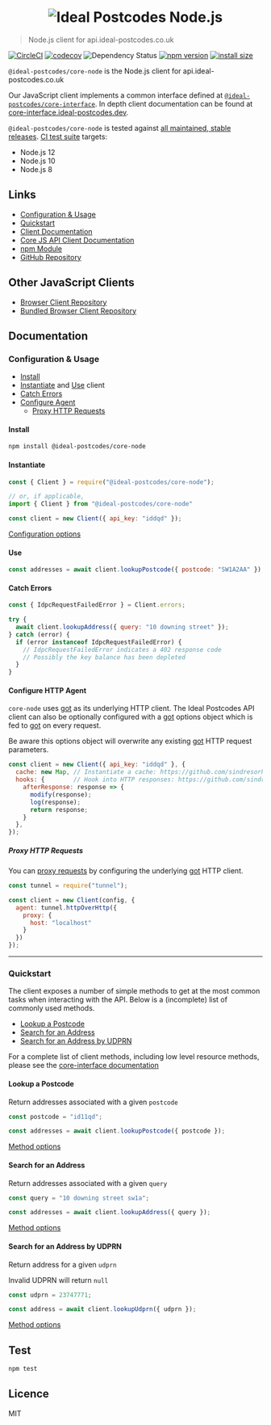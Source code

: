 <h1 align="center">
  <img src="https://img.ideal-postcodes.co.uk/Ideal%20Postcodes%20Node%20Logo@3x.png" alt="Ideal Postcodes Node.js">
</h1>

> Node.js client for api.ideal-postcodes.co.uk

[![CircleCI](https://circleci.com/gh/ideal-postcodes/core-node/tree/master.svg?style=svg)](https://circleci.com/gh/ideal-postcodes/core-node/tree/master)
[![codecov](https://codecov.io/gh/ideal-postcodes/core-node/branch/master/graph/badge.svg)](https://codecov.io/gh/ideal-postcodes/core-node)
![Dependency Status](https://david-dm.org/ideal-postcodes/core-node.svg)
[![npm version](https://badge.fury.io/js/%40ideal-postcodes%2Fcore-node.svg)](https://badge.fury.io/js/%40ideal-postcodes%2Fcore-node)
[![install size](https://packagephobia.now.sh/badge?p=@ideal-postcodes/core-node)](https://packagephobia.now.sh/result?p=@ideal-postcodes/core-node)

`@ideal-postcodes/core-node` is the Node.js client for api.ideal-postcodes.co.uk

Our JavaScript client implements a common interface defined at [`@ideal-postcodes/core-interface`](https://github.com/ideal-postcodes/core-interface). In depth client documentation can be found at [core-interface.ideal-postcodes.dev](https://core-interface.ideal-postcodes.dev).

`@ideal-postcodes/core-node` is tested against [all maintained, stable releases](https://nodejs.org/en/about/releases/). [CI test suite](.circleci/config.yml) targets:

- Node.js 12
- Node.js 10
- Node.js 8

## Links

- [Configuration & Usage](#configuration--usage)
- [Quickstart](#quickstart)
- [Client Documentation](https://core-interface.ideal-postcodes.dev/#documentation)
- [Core JS API Client Documentation](https://core-interface.ideal-postcodes.dev/)
- [npm Module](https://www.npmjs.com/package/@ideal-postcodes/core-node)
- [GitHub Repository](https://github.com/ideal-postcodes/core-node)

## Other JavaScript Clients

- [Browser Client Repository](https://github.com/ideal-postcodes/core-browser)
- [Bundled Browser Client Repository](https://github.com/ideal-postcodes/core-browser-bundled)

## Documentation

### Configuration & Usage

- [Install](#install)
- [Instantiate](#instantiate) and [Use](#use) client
- [Catch Errors](#catch-errors)
- [Configure Agent](#configure-http-agent)
  - [Proxy HTTP Requests](#proxy-requests)

#### Install

```bash
npm install @ideal-postcodes/core-node
```

#### Instantiate

```javascript
const { Client } = require("@ideal-postcodes/core-node");

// or, if applicable,
import { Client } from "@ideal-postcodes/core-node"

const client = new Client({ api_key: "iddqd" });
```

[Configuration options](https://core-interface.ideal-postcodes.dev/interfaces/config.html)

#### Use

```javascript
const addresses = await client.lookupPostcode({ postcode: "SW1A2AA" });
```

#### Catch Errors

```javascript
const { IdpcRequestFailedError } = Client.errors;

try {
  await client.lookupAddress({ query: "10 downing street" });
} catch (error) {
  if (error instanceof IdpcRequestFailedError) {
    // IdpcRequestFailedError indicates a 402 response code
    // Possibly the key balance has been depleted
  }
}
```

#### Configure HTTP Agent

`core-node` uses [got](https://github.com/sindresorhus/got) as its underlying HTTP client. The Ideal Postcodes API client can also be optionally configured with a [got](https://github.com/sindresorhus/got) options object which is fed to [got](https://github.com/sindresorhus/got) on every request.

Be aware this options object will overwrite any existing [got](https://github.com/sindresorhus/got) HTTP request parameters.

```javascript
const client = new Client({ api_key: "iddqd" }, {
  cache: new Map, // Instantiate a cache: https://github.com/sindresorhus/got#cache-1
  hooks: {        // Hook into HTTP responses: https://github.com/sindresorhus/got#hooksafterresponse
    afterResponse: response => {
      modify(response);
      log(response);
      return response;
    }
  },
});
```

##### Proxy HTTP Requests

You can [proxy requests](https://github.com/sindresorhus/got#proxies) by configuring the underlying [got](https://github.com/sindresorhus/got) HTTP client.

```javascript
const tunnel = require("tunnel");

const client = new Client(config, {
  agent: tunnel.httpOverHttp({
    proxy: {
      host: "localhost"
    }
  })
});
```

---

### Quickstart

The client exposes a number of simple methods to get at the most common tasks when interacting with the API. Below is a (incomplete) list of commonly used methods.

- [Lookup a Postcode](#lookup-a-postcode)
- [Search for an Address](#search-for-an-address)
- [Search for an Address by UDPRN](#search-for-an-address-by-udprn)

For a complete list of client methods, including low level resource methods, please see the [core-interface documentation](https://core-interface.ideal-postcodes.dev/#documentation)

#### Lookup a Postcode

Return addresses associated with a given `postcode`

```javascript
const postcode = "id11qd";

const addresses = await client.lookupPostcode({ postcode });
```

[Method options](https://core-interface.ideal-postcodes.dev/interfaces/lookuppostcodeoptions.html)

#### Search for an Address

Return addresses associated with a given `query`

```javascript
const query = "10 downing street sw1a";

const addresses = await client.lookupAddress({ query });
```

[Method options](https://core-interface.ideal-postcodes.dev/interfaces/lookupaddressoptions.html)

#### Search for an Address by UDPRN

Return address for a given `udprn`

Invalid UDPRN will return `null`

```javascript
const udprn = 23747771;

const address = await client.lookupUdprn({ udprn });
```

[Method options](https://core-interface.ideal-postcodes.dev/interfaces/lookupumprnoptions.html)

## Test

```bash
npm test
```

## Licence

MIT
